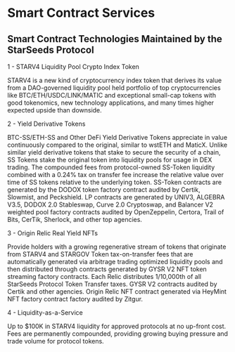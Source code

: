 # Smart Contract Services

## **Smart Contract Technologies Maintained by the StarSeeds Protocol** &#x20;

1 - STARV4 Liquidity Pool Crypto Index Token

STARV4 is a new kind of cryptocurrency index token that derives its value from a DAO-governed liquidity pool held portfolio of top cryptocurrencies like BTC/ETH/USDC/LINK/MATIC and exceptional small-cap tokens with good tokenomics, new technology applications, and many times higher expected upside than downside.

2 - Yield Derivative Tokens

BTC-SS/ETH-SS and Other DeFi Yield Derivative Tokens appreciate in value continuously compared to the original, similar to wstETH and MaticX. Unlike similar yield derivative tokens that stake to secure the security of a chain, SS Tokens stake the original token into liquidity pools for usage in DEX trading. The compounded fees from protocol-owned SS-Token liquidity combined with a 0.24% tax on transfer fee increase the relative value over time of SS tokens relative to the underlying token. SS-Token contracts are generated by the DODOX token factory contract audited by Certik, Slowmist, and Peckshield. LP contracts are generated by UNIV3, ALGEBRA V3.5, DODOX 2.0 Stableswap, Curve 2.0 Cryptoswap, and Balancer V2 weighted pool factory contracts audited by OpenZeppelin, Certora, Trail of Bits, CerTik, Sherlock, and other top agencies.

3 - Origin Relic Real Yield NFTs

Provide holders with a growing regenerative stream of tokens that originate from STARV4 and STARGOV Token tax-on-transfer fees that are automatically generated via arbitrage trading optimized liquidity pools and then distributed through contracts generated by GYSR V2 NFT token streaming factory contracts. Each Relic distributes 1/10,000th of all StarSeeds Protocol Token Transfer taxes. GYSR V2 contracts audited by Certik and other agencies. Origin Relic NFT contract generated via HeyMint NFT factory contract factory audited by Zitgur.

4 - Liquidity-as-a-Service

Up to $100K in STARV4 liquidity for approved protocols at no up-front cost. Fees are permanently compounded, providing growing buying pressure and trade volume for protocol tokens.
